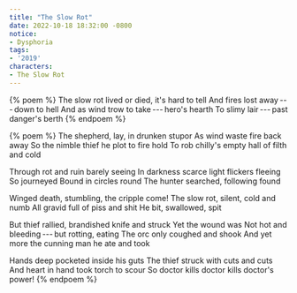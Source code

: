 ```yaml
---
title: "The Slow Rot"
date: 2022-10-18 18:32:00 -0800
notice:
- Dysphoria
tags:
- '2019'
characters:
- The Slow Rot
---
```


{% poem %}
The slow rot
lived or died, it's hard to tell
And fires lost away&#x2009;---&#x2009;down to hell
And as wind trow to take&#x2009;---&#x2009;hero's hearth
To slimy lair&#x2009;---&#x2009;past danger's berth
{% endpoem %}

{% poem %}
The shepherd, lay, in drunken stupor
As wind waste fire back away
So the nimble thief he plot to fire hold
To rob chilly's empty hall of filth and cold

Through rot and ruin barely seeing
In darkness scarce light flickers fleeing
So journeyed Bound in circles round
The hunter searched, following found

Winged death, stumbling, the cripple come!
The slow rot, silent, cold and numb
All gravid full of piss and shit
He bit, swallowed, spit

But thief rallied, brandished knife and struck
Yet the wound was
Not hot and bleeding&#x2009;---&#x2009;but rotting, eating
The orc only coughed and shook
And yet more the cunning man he ate and took

Hands deep pocketed inside his guts
The thief struck with cuts and cuts
And heart in hand took torch to scour
So doctor kills doctor kills doctor's power!
{% endpoem %}

